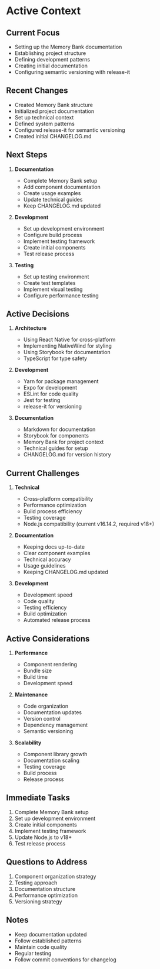 # Active Context

## Current Focus

- Setting up the Memory Bank documentation
- Establishing project structure
- Defining development patterns
- Creating initial documentation
- Configuring semantic versioning with release-it

## Recent Changes

- Created Memory Bank structure
- Initialized project documentation
- Set up technical context
- Defined system patterns
- Configured release-it for semantic versioning
- Created initial CHANGELOG.md

## Next Steps

1. **Documentation**

   - Complete Memory Bank setup
   - Add component documentation
   - Create usage examples
   - Update technical guides
   - Keep CHANGELOG.md updated

2. **Development**

   - Set up development environment
   - Configure build process
   - Implement testing framework
   - Create initial components
   - Test release process

3. **Testing**
   - Set up testing environment
   - Create test templates
   - Implement visual testing
   - Configure performance testing

## Active Decisions

1. **Architecture**

   - Using React Native for cross-platform
   - Implementing NativeWind for styling
   - Using Storybook for documentation
   - TypeScript for type safety

2. **Development**

   - Yarn for package management
   - Expo for development
   - ESLint for code quality
   - Jest for testing
   - release-it for versioning

3. **Documentation**
   - Markdown for documentation
   - Storybook for components
   - Memory Bank for project context
   - Technical guides for setup
   - CHANGELOG.md for version history

## Current Challenges

1. **Technical**

   - Cross-platform compatibility
   - Performance optimization
   - Build process efficiency
   - Testing coverage
   - Node.js compatibility (current v16.14.2, required v18+)

2. **Documentation**

   - Keeping docs up-to-date
   - Clear component examples
   - Technical accuracy
   - Usage guidelines
   - Keeping CHANGELOG.md updated

3. **Development**
   - Development speed
   - Code quality
   - Testing efficiency
   - Build optimization
   - Automated release process

## Active Considerations

1. **Performance**

   - Component rendering
   - Bundle size
   - Build time
   - Development speed

2. **Maintenance**

   - Code organization
   - Documentation updates
   - Version control
   - Dependency management
   - Semantic versioning

3. **Scalability**
   - Component library growth
   - Documentation scaling
   - Testing coverage
   - Build process
   - Release process

## Immediate Tasks

1. Complete Memory Bank setup
2. Set up development environment
3. Create initial components
4. Implement testing framework
5. Update Node.js to v18+
6. Test release process

## Questions to Address

1. Component organization strategy
2. Testing approach
3. Documentation structure
4. Performance optimization
5. Versioning strategy

## Notes

- Keep documentation updated
- Follow established patterns
- Maintain code quality
- Regular testing
- Follow commit conventions for changelog
